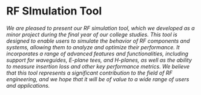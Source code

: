 # RF SImulation Tool
###### We are pleased to present our RF simulation tool, which we developed as a minor project during the final year of our college studies. This tool is designed to enable users to simulate the behavior of RF components and systems, allowing them to analyze and optimize their performance. It incorporates a range of advanced features and functionalities, including support for waveguides, E-plane tees, and H-planes, as well as the ability to measure insertion loss and other key performance metrics. We believe that this tool represents a significant contribution to the field of RF engineering, and we hope that it will be of value to a wide range of users and applications.

